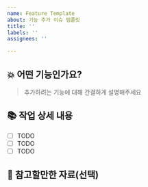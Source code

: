 ```yaml
---
name: Feature Template
about: 기능 추가 이슈 템플릿
title: ''
labels: ''
assignees: ''

---
```


## 💥 어떤 기능인가요?

> 추가하려는 기능에 대해 간결하게 설명해주세요

## 📚 작업 상세 내용

- [ ] TODO
- [ ] TODO
- [ ] TODO

## 👀 참고할만한 자료(선택)
